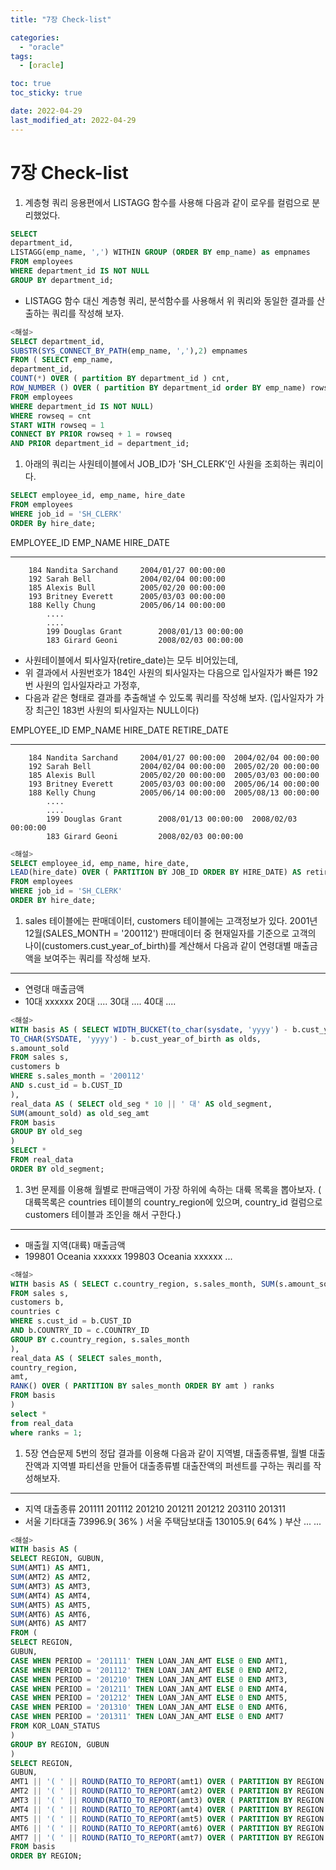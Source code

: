 ```yaml
---
title: "7장 Check-list"

categories:
  - "oracle"
tags:
  - [oracle]

toc: true
toc_sticky: true

date: 2022-04-29
last_modified_at: 2022-04-29
---
```


# 7장 Check-list

1. 계층형 쿼리 응용편에서 LISTAGG 함수를 사용해 다음과 같이 로우를 컬럼으로 분리했었다.

```sql
SELECT
department_id,
LISTAGG(emp_name, ',') WITHIN GROUP (ORDER BY emp_name) as empnames
FROM employees
WHERE department_id IS NOT NULL
GROUP BY department_id;
```

- LISTAGG 함수 대신 계층형 쿼리, 분석함수를 사용해서 위 쿼리와 동일한 결과를 산출하는 쿼리를 작성해 보자.

```sql
<해설>
SELECT department_id,
SUBSTR(SYS_CONNECT_BY_PATH(emp_name, ','),2) empnames
FROM ( SELECT emp_name,
department_id,
COUNT(*) OVER ( partition BY department_id ) cnt,
ROW_NUMBER () OVER ( partition BY department_id order BY emp_name) rowseq
FROM employees
WHERE department_id IS NOT NULL)
WHERE rowseq = cnt
START WITH rowseq = 1
CONNECT BY PRIOR rowseq + 1 = rowseq
AND PRIOR department_id = department_id;
```

1. 아래의 쿼리는 사원테이블에서 JOB_ID가 'SH_CLERK'인 사원을 조회하는 쿼리이다.

```sql
SELECT employee_id, emp_name, hire_date
FROM employees
WHERE job_id = 'SH_CLERK'
ORDER By hire_date;
```

EMPLOYEE_ID EMP_NAME             HIRE_DATE

---

```
    184 Nandita Sarchand     2004/01/27 00:00:00
    192 Sarah Bell           2004/02/04 00:00:00
    185 Alexis Bull          2005/02/20 00:00:00
    193 Britney Everett      2005/03/03 00:00:00
    188 Kelly Chung          2005/06/14 00:00:00
		....
		....
		199 Douglas Grant        2008/01/13 00:00:00
		183 Girard Geoni         2008/02/03 00:00:00

```

- 사원테이블에서 퇴사일자(retire_date)는 모두 비어있는데,
- 위 결과에서 사원번호가 184인 사원의 퇴사일자는 다음으로 입사일자가 빠른 192번 사원의 입사일자라고 가정후,
- 다음과 같은 형태로 결과를 추출해낼 수 있도록 쿼리를 작성해 보자. (입사일자가 가장 최근인 183번 사원의 퇴사일자는 NULL이다)

EMPLOYEE_ID EMP_NAME             HIRE_DATE             RETIRE_DATE

---

```
    184 Nandita Sarchand     2004/01/27 00:00:00  2004/02/04 00:00:00
    192 Sarah Bell           2004/02/04 00:00:00  2005/02/20 00:00:00
    185 Alexis Bull          2005/02/20 00:00:00  2005/03/03 00:00:00
    193 Britney Everett      2005/03/03 00:00:00  2005/06/14 00:00:00
    188 Kelly Chung          2005/06/14 00:00:00  2005/08/13 00:00:00
		....
		....
		199 Douglas Grant        2008/01/13 00:00:00  2008/02/03 00:00:00
		183 Girard Geoni         2008/02/03 00:00:00

```

```sql
<해설>
SELECT employee_id, emp_name, hire_date,
LEAD(hire_date) OVER ( PARTITION BY JOB_ID ORDER BY HIRE_DATE) AS retire_date
FROM employees
WHERE job_id = 'SH_CLERK'
ORDER BY hire_date;
```

1. sales 테이블에는 판매데이터, customers 테이블에는 고객정보가 있다.  2001년 12월(SALES_MONTH = '200112') 판매데이터 중
현재일자를 기준으로 고객의 나이(customers.cust_year_of_birth)를 계산해서 다음과 같이 연령대별 매출금액을 보여주는 쿼리를 작성해 보자.

---

- 연령대 매출금액
- 10대 xxxxxx
20대 ....
30대 ....
40대 ....

```sql
<해설>
WITH basis AS ( SELECT WIDTH_BUCKET(to_char(sysdate, 'yyyy') - b.cust_year_of_birth, 10, 90, 8) AS old_seg,
TO_CHAR(SYSDATE, 'yyyy') - b.cust_year_of_birth as olds,
s.amount_sold
FROM sales s,
customers b
WHERE s.sales_month = '200112'
AND s.cust_id = b.CUST_ID
),
real_data AS ( SELECT old_seg * 10 || ' 대' AS old_segment,
SUM(amount_sold) as old_seg_amt
FROM basis
GROUP BY old_seg
)
SELECT *
FROM real_data
ORDER BY old_segment;
```

1. 3번 문제를 이용해 월별로 판매금액이 가장 하위에 속하는 대륙 목록을 뽑아보자.
( 대륙목록은 countries 테이블의 country_region에 있으며, country_id 컬럼으로 customers 테이블과 조인을 해서 구한다.)

---

- 매출월 지역(대륙) 매출금액
- 199801 Oceania xxxxxx
199803 Oceania xxxxxx
...

```sql
<해설>
WITH basis AS ( SELECT c.country_region, s.sales_month, SUM(s.amount_solD) AS amt
FROM sales s,
customers b,
countries c
WHERE s.cust_id = b.CUST_ID
AND b.COUNTRY_ID = c.COUNTRY_ID
GROUP BY c.country_region, s.sales_month
),
real_data AS ( SELECT sales_month,
country_region,
amt,
RANK() OVER ( PARTITION BY sales_month ORDER BY amt ) ranks
FROM basis
)
select *
from real_data
where ranks = 1;
```

1. 5장 연습문제 5번의 정답 결과를 이용해 다음과 같이 지역별, 대출종류별,
월별 대출잔액과 지역별 파티션을 만들어 대출종류별 대출잔액의 퍼센트를 구하는 쿼리를 작성해보자.

---

- 지역 대출종류 201111 201112 201210 201211 201212 203110 201311
- 서울 기타대출 73996.9( 36% )
서울 주택담보대출 130105.9( 64% )
부산
...
...

```sql
<해설>
WITH basis AS (
SELECT REGION, GUBUN,
SUM(AMT1) AS AMT1,
SUM(AMT2) AS AMT2,
SUM(AMT3) AS AMT3,
SUM(AMT4) AS AMT4,
SUM(AMT5) AS AMT5,
SUM(AMT6) AS AMT6,
SUM(AMT6) AS AMT7
FROM (
SELECT REGION,
GUBUN,
CASE WHEN PERIOD = '201111' THEN LOAN_JAN_AMT ELSE 0 END AMT1,
CASE WHEN PERIOD = '201112' THEN LOAN_JAN_AMT ELSE 0 END AMT2,
CASE WHEN PERIOD = '201210' THEN LOAN_JAN_AMT ELSE 0 END AMT3,
CASE WHEN PERIOD = '201211' THEN LOAN_JAN_AMT ELSE 0 END AMT4,
CASE WHEN PERIOD = '201212' THEN LOAN_JAN_AMT ELSE 0 END AMT5,
CASE WHEN PERIOD = '201310' THEN LOAN_JAN_AMT ELSE 0 END AMT6,
CASE WHEN PERIOD = '201311' THEN LOAN_JAN_AMT ELSE 0 END AMT7
FROM KOR_LOAN_STATUS
)
GROUP BY REGION, GUBUN
)
SELECT REGION,
GUBUN,
AMT1 || '( ' || ROUND(RATIO_TO_REPORT(amt1) OVER ( PARTITION BY REGION ),2) * 100 || '% )' AS "201111",
AMT2 || '( ' || ROUND(RATIO_TO_REPORT(amt2) OVER ( PARTITION BY REGION ),2) * 100 || '% )' AS "201112",
AMT3 || '( ' || ROUND(RATIO_TO_REPORT(amt3) OVER ( PARTITION BY REGION ),2) * 100 || '% )' AS "201210",
AMT4 || '( ' || ROUND(RATIO_TO_REPORT(amt4) OVER ( PARTITION BY REGION ),2) * 100 || '% )' AS "201211",
AMT5 || '( ' || ROUND(RATIO_TO_REPORT(amt5) OVER ( PARTITION BY REGION ),2) * 100 || '% )' AS "201212",
AMT6 || '( ' || ROUND(RATIO_TO_REPORT(amt6) OVER ( PARTITION BY REGION ),2) * 100 || '% )' AS "201310",
AMT7 || '( ' || ROUND(RATIO_TO_REPORT(amt7) OVER ( PARTITION BY REGION ),2) * 100 || '% )' AS "201311"
FROM basis
ORDER BY REGION;
```